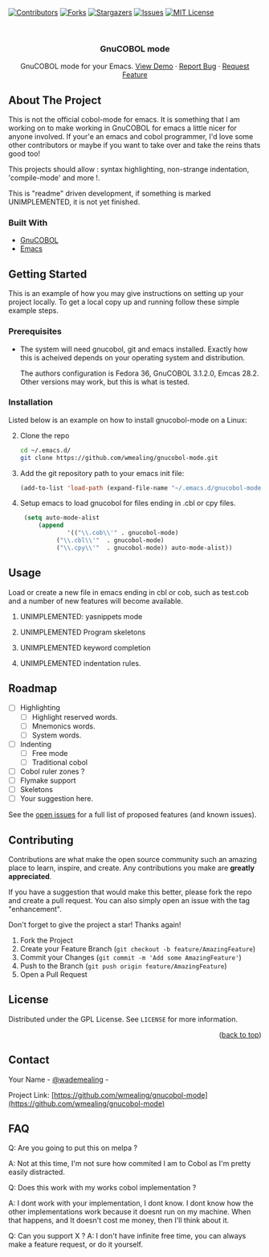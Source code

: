 [![Contributors][contributors-shield]][contributors-url]
[![Forks][forks-shield]][forks-url]
[![Stargazers][stars-shield]][stars-url]
[![Issues][issues-shield]][issues-url]
[![MIT License][license-shield]][license-url]

<!-- PROJECT LOGO -->
<br />
<div align="center">

  <h3 align="center">GnuCOBOL mode</h3>

  <p align="center">
    GnuCOBOL mode for your Emacs.
    <a href="https://github.com/wmealing/gnucobol-mode/wiki/">View Demo</a>
    ·
    <a href="https://github.com/wmealing/gnucobol-mode/issues">Report Bug</a>
    ·
    <a href="https://github.com/wmealing/gnucobol-mode/issues">Request Feature</a>
  </p>
</div>



<!-- ABOUT THE PROJECT -->
## About The Project

This is not the official cobol-mode for emacs.  It is something that I am working on to make working in GnuCOBOL for emacs a little nicer for anyone
involved.  If your'e an emacs and cobol programmer, I'd love some other contributors or maybe if you want to take over and take the reins thats good too!

This projects should allow : syntax highlighting, non-strange indentation, 'compile-mode' and more !.

This is "readme" driven development, if something is marked UNIMPLEMENTED, it is not yet finished. 


### Built With

- <a href="https://gnucobol.sourceforge.io/">GnuCOBOL</a>
- <a href="https://www.gnu.org/software/emacs/">Emacs</a>

<!-- GETTING STARTED -->
## Getting Started

This is an example of how you may give instructions on setting up your project locally.
To get a local copy up and running follow these simple example steps.

### Prerequisites

- The system will need gnucobol, git and emacs installed.  Exactly how this is acheived depends on your operating system and distribution.

  The authors configuration is Fedora 36, GnuCOBOL 3.1.2.0, Emcas 28.2.  Other versions may work, but this is what is tested.

### Installation

Listed below is an example on how to install gnucobol-mode on a Linux:


2. Clone the repo
   ```sh
   cd ~/.emacs.d/
   git clone https://github.com/wmealing/gnucobol-mode.git
   ```
3. Add the git repository path to your emacs init file: 
   ```lisp
   (add-to-list 'load-path (expand-file-name "~/.emacs.d/gnucobol-mode"))
   ```
4. Setup emacs to load gnucobol for files ending in .cbl or cpy files.
   ```lisp
	(setq auto-mode-alist
      	(append
       	        '(("\\.cob\\'" . gnucobol-mode)
         	 ("\\.cbl\\'"  . gnucobol-mode)
          	 ("\\.cpy\\'"  . gnucobol-mode)) auto-mode-alist))

   ```


<!-- USAGE EXAMPLES -->
## Usage

Load or create a new file in emacs ending in cbl or cob, such as test.cob and a number of
new features will become available.

1) UNIMPLEMENTED: yasnippets mode

2) UNIMPLEMENTED Program skeletons

3) UNIMPLEMENTED keyword completion

4) UNIMPLEMENTED indentation rules. 


<!-- ROADMAP -->
## Roadmap

- [ ] Highlighting
  - [ ] Highlight reserved words.
  - [ ] Mnemonics words.
  - [ ] System words.

- [ ] Indenting
    - [ ] Free mode 
    - [ ] Traditional cobol

- [ ] Cobol ruler zones ?
- [ ] Flymake support
- [ ] Skeletons
- [ ] Your suggestion here.

See the [open issues](https://github.com/wmealing/gnucobol-mode/issues) for a full list of proposed features (and known issues).



<!-- CONTRIBUTING -->
## Contributing

Contributions are what make the open source community such an amazing place to learn, inspire, and create. Any contributions you make are **greatly appreciated**.

If you have a suggestion that would make this better, please fork the repo and create a pull request. You can also simply open an issue with the tag "enhancement".

Don't forget to give the project a star! Thanks again!

1. Fork the Project
2. Create your Feature Branch (`git checkout -b feature/AmazingFeature`)
3. Commit your Changes (`git commit -m 'Add some AmazingFeature'`)
4. Push to the Branch (`git push origin feature/AmazingFeature`)
5. Open a Pull Request

<!-- LICENSE -->
## License

Distributed under the GPL License. See `LICENSE` for more information.

<p align="right">(<a href="#readme-top">back to top</a>)</p>



<!-- CONTACT -->
## Contact

Your Name - [@wademealing](https://twitter.com/wmealing) -

Project Link: [https://github.com/wmealing/gnucobol-mode](https://github.com/wmealing/gnucobol-mode)

## FAQ 

Q: Are you going to put this on melpa  ?

A: Not at this time, I'm not sure how commited I am to Cobol as I'm pretty easily distracted.

Q: Does this work with my works cobol implementation ?

A: I dont work with your implementation, I dont know.  I dont know how the other implementations work because it doesnt run on my machine.
   When that happens, and It doesn't cost me money, then I'll think about it.

Q: Can you support X ?
A: I don't have infinite free time, you can always make a feature request, or do it yourself.  




<!-- MARKDOWN LINKS & IMAGES -->
<!-- https://www.markdownguide.org/basic-syntax/#reference-style-links -->
[contributors-shield]: https://img.shields.io/github/contributors/wmealing/gnucobol-mode.svg?style=for-the-badge
[contributors-url]: https://github.com/wmealing/gnucobol-mode/graphs/contributors
[forks-shield]: https://img.shields.io/github/forks/wmealing/gnucobol-mode.svg?style=for-the-badge
[forks-url]: https://github.com/wmealing/gnucobol-mode/network/members
[stars-shield]: https://img.shields.io/github/stars/wmealing/gnucobol-mode.svg?style=for-the-badge
[stars-url]: https://github.com/wmealing/gnucobol-mode/stargazers
[issues-shield]: https://img.shields.io/github/issues/wmealing/gnucobol-mode.svg?style=for-the-badge
[issues-url]: https://github.com/wmealing/gnucobol-mode/issues
[license-shield]: https://img.shields.io/github/license/wmealing/gnucobol-mode.svg?style=for-the-badge
[license-url]: https://github.com/wmealing/gnucobol-mode/blob/master/LICENSE.txt
